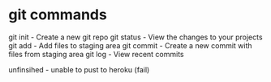# git commands

git init - Create a new git repo
git status - View the changes to your projects
git add - Add files to staging area
git commit - Create a new commit with files from staging area
git log - View recent commits

unfinsihed - unable to pust to heroku (fail)